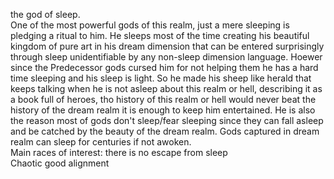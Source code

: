 the god of sleep.  
One of the most powerful gods of this realm, just a mere sleeping is pledging a ritual to him. He sleeps most of the time creating his beautiful kingdom of pure art in his dream dimension that can be entered surprisingly through sleep unidentifiable by any non-sleep dimension language. Hoewer since the Predecessor gods cursed him for not helping them he has a hard time sleeping and his sleep is light. So he made his sheep like herald that keeps talking when he is not asleep about this realm or hell, describing it as a book full of heroes, tho history of this realm or hell would never beat the history of the dream realm it is enough to keep him entertained. He is also the reason most of gods don't sleep/fear sleeping since they can fall asleep and be catched by the beauty of the dream realm. Gods captured in dream realm can sleep for centuries if not awoken.  
Main races of interest: there is no escape from sleep  
Chaotic good alignment
